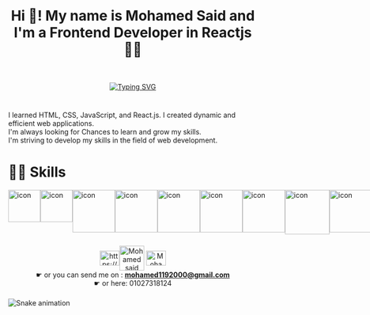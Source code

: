 <br clear="both">

<h1 align="center">Hi 👋! My name is Mohamed Said and I'm a Frontend Developer in Reactjs 👩‍💻</h1>
<br>

<p align="center"><a href="https://git.io/typing-svg"><img src="https://readme-typing-svg.herokuapp.com?font=Fira+Code&pause=1000&width=530&lines=◉+Junior+Frontend+❝ReactJs❞+Developer;◉+Over+1+Year+Experience;◉+Have+Studied+Computer+Science+for+4+Years;◉+Thank+You+for+Viewing+My+Profile+🤍..." alt="Typing SVG" /></a></p>

###

<br clear="both">

<div align="start">
  I learned HTML, CSS, JavaScript, and React.js. I created dynamic and efficient web applications.<br>
I'm always looking for Chances to learn and grow my skills.<br>
I'm striving to develop my skills in the field of web development.<br>
</div>

###

# 🤹‍♀️ Skills

<div style="display: flex; align-items: flex-start;"><img src="https://cdn.jsdelivr.net/gh/devicons/devicon/icons/html5/html5-original.svg" alt="icon" width="65" height="65" /><img src="https://cdn.jsdelivr.net/gh/devicons/devicon/icons/css3/css3-original.svg" alt="icon" width="65" height="65" /><img src="https://techstack-generator.vercel.app/js-icon.svg" alt="icon" width="86" height="86" /><img src="https://techstack-generator.vercel.app/ts-icon.svg" alt="icon" width="86" height="86" /><img src="https://techstack-generator.vercel.app/react-icon.svg" alt="icon" width="86" height="86" /><img src="https://techstack-generator.vercel.app/redux-icon.svg" alt="icon" width="86" height="86" /><img src="https://techstack-generator.vercel.app/sass-icon.svg" alt="icon" width="86" height="86" /><img src="https://cdn.jsdelivr.net/gh/devicons/devicon/icons/tailwindcss/tailwindcss-original-wordmark.svg" alt="icon" width="90" height="90" /><img src="https://techstack-generator.vercel.app/github-icon.svg" alt="icon" width="86" height="86" /><img src="https://techstack-generator.vercel.app/restapi-icon.svg" alt="icon" width="86" height="86" /></div>

###


<p align="center">
<a href="https://www.linkedin.com/in/elghareny/" target="blank"><img align="center" src="https://raw.githubusercontent.com/rahuldkjain/github-profile-readme-generator/master/src/images/icons/Social/linked-in-alt.svg" alt="https://www.linkedin.com/in/elghareny/" height="30" width="40" /><a href="https://www.facebook.com/semporay" target="blank"><img align="center" src="https://www.logo.wine/a/logo/Facebook/Facebook-f_Logo-Blue-Logo.wine.svg" alt="Mohamed said" height="50" width="50" /></a></a>
<a href="https://www.instagram.com/el_ghareny/?next=%2F" target="blank"><img align="center" src="https://raw.githubusercontent.com/rahuldkjain/github-profile-readme-generator/master/src/images/icons/Social/instagram.svg" alt="Mohamed said" height="30" width="40" /></a>
<br>
☛ or you can send me on : <a a href="https://mail.google.com"><strong>mohamed1192000@gmail.com</strong></a>
  <br>
☛ or here: 01027318124
</p>
  
</div>

###

 ![Snake animation](https://github.com/elghareny/elghareny/blob/output/github-contribution-grid-snake.svg)

###
